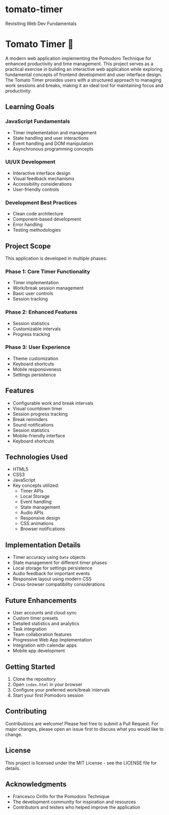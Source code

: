 # tomato-timer
Revisiting Web Dev Fundamentals

# Tomato Timer 🍅

A modern web application implementing the Pomodoro Technique for enhanced productivity and time management. This project serves as a practical exercise in building an interactive web application while exploring fundamental concepts of frontend development and user interface design. The Tomato Timer provides users with a structured approach to managing work sessions and breaks, making it an ideal tool for maintaining focus and productivity.

## Learning Goals

### JavaScript Fundamentals
* Timer implementation and management
* State handling and user interactions
* Event handling and DOM manipulation
* Asynchronous programming concepts

### UI/UX Development
* Interactive interface design
* Visual feedback mechanisms
* Accessibility considerations
* User-friendly controls

### Development Best Practices
* Clean code architecture
* Component-based development
* Error handling
* Testing methodologies

## Project Scope

This application is developed in multiple phases:

### Phase 1: Core Timer Functionality
* Timer implementation
* Work/break session management
* Basic user controls
* Session tracking

### Phase 2: Enhanced Features
* Session statistics
* Customizable intervals
* Progress tracking

### Phase 3: User Experience
* Theme customization
* Keyboard shortcuts
* Mobile responsiveness
* Settings persistence

## Features

* Configurable work and break intervals
* Visual countdown timer
* Session progress tracking
* Break reminders
* Sound notifications
* Session statistics
* Mobile-friendly interface
* Keyboard shortcuts

## Technologies Used

* HTML5
* CSS3
* JavaScript
* Key concepts utilized:
  * Timer APIs
  * Local Storage
  * Event handling
  * State management
  * Audio APIs
  * Responsive design
  * CSS animations
  * Browser notifications

## Implementation Details

* Timer accuracy using `Date` objects
* State management for different timer phases
* Local storage for settings persistence
* Audio feedback for important events
* Responsive layout using modern CSS
* Cross-browser compatibility considerations

## Future Enhancements

* User accounts and cloud sync
* Custom timer presets
* Detailed statistics and analytics
* Task integration
* Team collaboration features
* Progressive Web App implementation
* Integration with calendar apps
* Mobile app development

## Getting Started

1. Clone the repository
2. Open `index.html` in your browser
3. Configure your preferred work/break intervals
4. Start your first Pomodoro session

## Contributing

Contributions are welcome! Please feel free to submit a Pull Request. For major changes, please open an issue first to discuss what you would like to change.

## License

This project is licensed under the MIT License - see the LICENSE file for details.

## Acknowledgments

* Francesco Cirillo for the Pomodoro Technique
* The development community for inspiration and resources
* Contributors and testers who helped improve the application